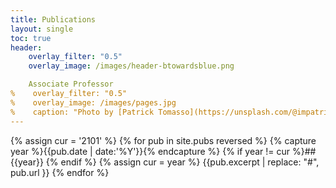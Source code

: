 ```yaml
---
title: Publications
layout: single
toc: true
header:
    overlay_filter: "0.5"
    overlay_image: /images/header-btowardsblue.png

    Associate Professor
%    overlay_filter: "0.5"
%    overlay_image: /images/pages.jpg
%    caption: "Photo by [Patrick Tomasso](https://unsplash.com/@impatrickt?utm_source=unsplash&utm_medium=referral&utm_content=creditCopyText) on [Unsplash](https://unsplash.com/s/photos/pages?utm_source=unsplash&utm_medium=referral&utm_content=creditCopyText)"
---
```


{% assign cur = '2101' %}
{% for pub in site.pubs reversed %}
{% capture year %}{{pub.date | date:'%Y'}}{% endcapture %}
{% if year != cur %}## {{year}} {% endif %}
{% assign cur = year %}
{{pub.excerpt | replace: "#", pub.url }}
{% endfor %}
